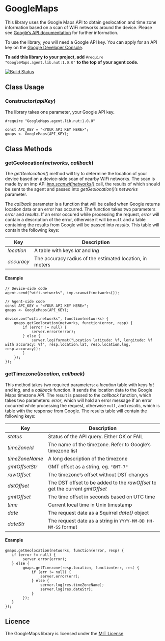 # GoogleMaps

This library uses the Google Maps API to obtain geolocation and time zone information based on a scan of WiFi networks around the device. Please see [Google’s API documentation](https://developers.google.com/maps/web-services/) for further information.

To use the library, you will need a Google API key. You can apply for an API key on the [Google Developer Console](https://console.developers.google.com/apis/credentials).

**To add this library to your project, add** `#require "GoogleMaps.agent.lib.nut:1.0.0"` **to the top of your agent code.**

[![Build Status](https://travis-ci.org/electricimp/GoogleMaps.svg?branch=master)](https://travis-ci.org/electricimp/GoogleMaps)
 
## Class Usage

### Constructor(*apiKey*)

The library takes one parameter, your Google API key.

```
#require "GoogleMaps.agent.lib.nut:1.0.0"

const API_KEY = "<YOUR API KEY HERE>";
gmaps <- GoogleMaps(API_KEY);
```

## Class Methods

### getGeolocation(*networks, callback*)

The *getGeolocation()* method will try to determine the location of your device based on a device-side scan of nearby WiFi networks. The scan is made by an imp API [*imp.scanwifinetworks()*](https://developer.electricimp.com/api/imp/scanwifinetworks) call, the results of which should be sent to the agent and passed into *getGeolocation()*’s *networks* parameter.

The *callback* parameter is a function that will be called when Google returns location data or an error has occurred. The function takes two parameters: *error* and *results*. If an error occured while processing the request, *error* will contain a description of the error, otherwise it will be `null` and a table containing the results from Google will be passed into *results*. This table will contain the following keys:

| Key        | Description                                                |
| ---------- | ---------------------------------------------------------- |
| *location* | A table with keys *lat* and *lng*                          |
| *accuracy* | The accuracy radius of the estimated location, in meters   |

#### Example

```
// Device-side code
agent.send("wifi.networks", imp.scanwifinetworks());
```

```
// Agent-side code
const API_KEY = "<YOUR API KEY HERE>";
gmaps <- GoogleMaps(API_KEY);

device.on("wifi.networks", function(networks) {
    gmaps.getGeolocation(networks, function(error, resp) {
        if (error != null) {
            server.error(error);
        } else {
            server.log(format("Location latitude: %f, longitude: %f with accuracy: %f", resp.location.lat, resp.location.lng, resp.accuracy));
        }
    });
});
```

### getTimezone(*location, callback*)

This method takes two required parameters: a *location* table with keys *lat* and *lng*, and a *callback* function. It sends the location data to the Google Maps timezone API. The result is passed to the *callback* function, which takes two parameters: *error*, which will hold an error message if an error occurred while processing the request, otherwise `null`, and *results*, which is table with the response from Google. The results table will contain the following keys:

| Key          | Description                                                               |
| ------------ | ------------------------------------------------------------------------- |
| *status*       | Status of the API query. Either OK or FAIL                              |
| *timeZoneId*   | The name of the timezone. Refer to Google’s timezone list                    |
| *timeZoneName* | A long description of the timezone                                     |
| *gmtOffsetStr* | GMT offset as a string, eg. `"GMT-7"`                                           |
| *rawOffset*    | The timezone’s offset without DST changes                                |
| *dstOffset*    | The DST offset to be added to the *rawOffset* to get the current *gmtOffset*  |
| *gmtOffset*    | The time offset in seconds based on UTC time                             |
| *time*         | Current local time in Unix timestamp                                     |
| *date*         | The request date as a Squirrel *date()* object                            |
| *dateStr*      | The request date as a string in `YYYY-MM-DD HH-MM-SS` format             |

#### Example

```
gmaps.getGeolocation(networks, function(error, resp) {
   if (error != null) {
        server.error(error);
   } else {
        gmaps.getTimezone(resp.location, function(err, res) {
            if (err != null) {
                server.error(err);
            } else {
                server.log(res.timeZoneName);
                server.log(res.dateStr);
            }
        });
   }
});
```

## Licence

The GoogleMaps library is licensed under the [MIT License](./LICENSE)
